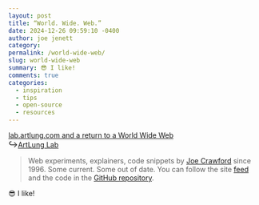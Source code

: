 ```yaml
---
layout: post
title: “World. Wide. Web.”
date: 2024-12-26 09:59:10 -0400
author: joe jenett
category: 
permalink: /world-wide-web/
slug: world-wide-web
summary: 😎 I like!
comments: true
categories:
  - inspiration
  - tips
  - open-source
  - resources
---
```

<a title="ArtLung: lab.artlung.com and a return to a World Wide Web ~ 23 Dec 2024" href="https://artlung.com/blog/2024/12/23/lab-artlung-com-and-a-return-to-a-world-wide-web/">lab.artlung.com and a return to a World Wide Web</a><br><big>&#8618;</big><a title="ArtLung Lab: Web Tech Experiments by Joe Crawford / ArtLung Lab" href="https://lab.artlung.com/">ArtLung Lab</a>

<blockquote><p>Web experiments, explainers, code snippets by <a href="https://artlung.com/">Joe Crawford</a> since 1996. Some current. Some out of date. You can follow the site <a href="https://lab.artlung.com/feed.xml">feed</a> and the code in the <a href="https://github.com/artlung/lab.artlung.com">GitHub repository</a>.</p></blockquote>
😎 I like!
<a href="https://brid.gy/publish/mastodon"></a>